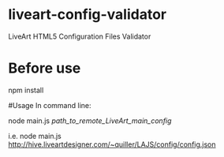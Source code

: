# liveart-config-validator
LiveArt HTML5 Configuration Files Validator

# Before use
npm install

#Usage
In command line:

node main.js _path_to_remote_LiveArt_main_config_

i.e. node main.js http://hive.liveartdesigner.com/~quiller/LAJS/config/config.json